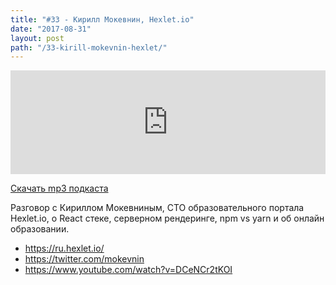 ```yaml
---
title: "#33 - Кирилл Мокевнин, Hexlet.io"
date: "2017-08-31"
layout: post
path: "/33-kirill-mokevnin-hexlet/"
---
```


<iframe width="100%" height="166" scrolling="no" frameborder="no" src="https://w.soundcloud.com/player/?url=https%3A//api.soundcloud.com/tracks/340263919&amp;color=ff5500&amp;auto_play=false&amp;hide_related=false&amp;show_comments=true&amp;show_user=true&amp;show_reposts=false"></iframe>

<a href="https://5minreact.podster.fm/33/download/audio.mp3?download=yes&media=file"><i class="fa fa-download"></i> Скачать mp3 подкаста</a>

Разговор с Кириллом Мокевниным, CTO образовательного портала Hexlet.io, о React стеке, серверном рендеринге, npm vs yarn и об онлайн образовании.

- https://ru.hexlet.io/
- https://twitter.com/mokevnin
- https://www.youtube.com/watch?v=DCeNCr2tKOI
